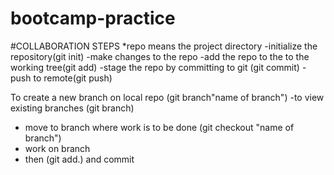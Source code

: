 # bootcamp-practice
#COLLABORATION STEPS *repo  means the project directory
-initialize the repository(git init)
-make changes to the repo
-add the repo to the to the working tree(git add)
-stage the repo by committing to git (git commit)
-push to remote(git push)

To create a new branch on local repo (git branch"name of branch")
-to view existing branches (git branch)
- move to branch where work is to be done (git checkout "name of branch")
- work on branch
- then (git add.) and commit

